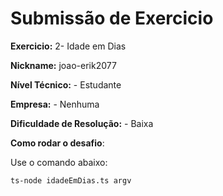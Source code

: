 # Submissão de Exercicio

**Exercicio:** 2- Idade em Dias

**Nickname:** joao-erik2077

**Nível Técnico:** - Estudante

**Empresa:** - Nenhuma

**Dificuldade de Resolução:** - Baixa

**Como rodar o desafio**: 

Use o comando abaixo: 
```bash
ts-node idadeEmDias.ts argv
```